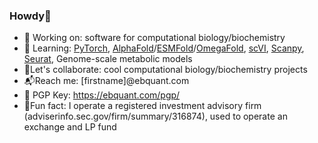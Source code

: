 <h3>Howdy👋</h3>
	

<ul>
<li>🔨 Working on: software for computational biology/biochemistry</li>
<li>📘 Learning: <a href="https://pytorch.org/tutorials/">PyTorch</a>, <a href="https://github.com/deepmind/alphafold">AlphaFold</a>/<a href="https://github.com/facebookresearch/esm">ESMFold</a>/<a href="https://github.com/HeliXonProtein/OmegaFold">OmegaFold</a>, <a href="https://github.com/scverse/scvi-tools">scVI</a>, <a href="https://github.com/scverse/scanpy">Scanpy</a>, <a href="https://github.com/satijalab/seurat">Seurat</a>, Genome-scale metabolic models</a></li>
<li>👊Let's collaborate: cool computational biology/biochemistry projects</li>
<li>📬Reach me: [firstname]@ebquant.com</li>
<li>🔐 PGP Key: <a href="https://ebquant.com/pgp">https://ebquant.com/pgp/</a></li>
<li>🍌Fun fact: I operate a registered investment advisory firm (adviserinfo.sec.gov/firm/summary/316874), used to operate an exchange and LP fund</li>
</ul>
